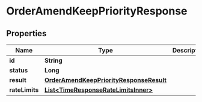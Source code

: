 

# OrderAmendKeepPriorityResponse


## Properties

| Name | Type | Description | Notes |
|------------ | ------------- | ------------- | -------------|
|**id** | **String** |  |  [optional] |
|**status** | **Long** |  |  [optional] |
|**result** | [**OrderAmendKeepPriorityResponseResult**](OrderAmendKeepPriorityResponseResult.md) |  |  [optional] |
|**rateLimits** | [**List&lt;TimeResponseRateLimitsInner&gt;**](TimeResponseRateLimitsInner.md) |  |  [optional] |



